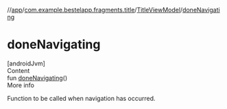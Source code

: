 //[app](../../index.md)/[com.example.bestelapp.fragments.title](../index.md)/[TitleViewModel](index.md)/[doneNavigating](done-navigating.md)



# doneNavigating  
[androidJvm]  
Content  
fun [doneNavigating](done-navigating.md)()  
More info  


Function to be called when navigation has occurred.

  



